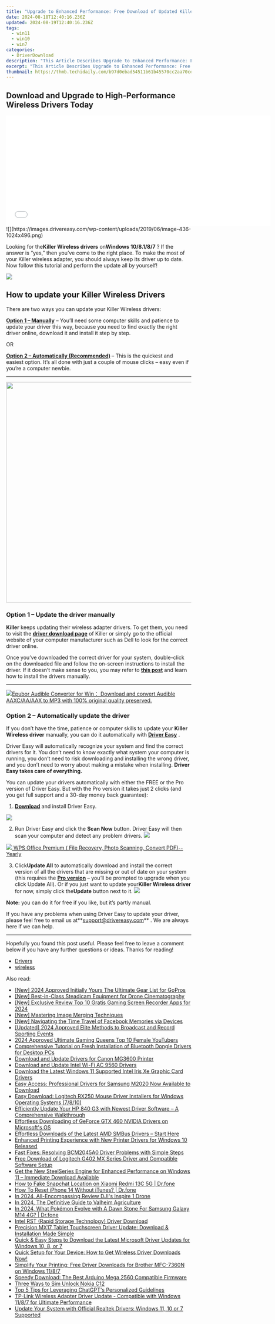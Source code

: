 ```yaml
---
title: "Upgrade to Enhanced Performance: Free Download of Updated Killer Network Drivers for All Win Users"
date: 2024-08-18T12:40:16.236Z
updated: 2024-08-19T12:40:16.236Z
tags:
  - win11
  - win10
  - win7
categories:
  - DriverDownload
description: "This Article Describes Upgrade to Enhanced Performance: Free Download of Updated Killer Network Drivers for All Win Users"
excerpt: "This Article Describes Upgrade to Enhanced Performance: Free Download of Updated Killer Network Drivers for All Win Users"
thumbnail: https://thmb.techidaily.com/b97d0ebad54511b61b45570cc2aa70ceb4b57e4382ef455cbbee6f6a39f5f377.jpg
---
```


## Download and Upgrade to High-Performance Wireless Drivers Today

<!-- affiliate ads begin -->
<iframe id="iframe_672" src="//a.impactradius-go.com/gen-ad-code/5597632/1959812/17834/" width="720" height="300" scrolling="no" frameborder="0" marginheight="0" marginwidth="0"></iframe>
<!-- affiliate ads end -->
![](https://images.drivereasy.com/wp-content/uploads/2019/06/image-436-1024x496.png)

 Looking for the**Killer Wireless drivers** on**Windows** **10/8.1/8/7** ? If the answer is “yes,” then you’ve come to the right place. To make the most of your Killer wireless adapter, you should always keep its driver up to date. Now follow this tutorial and perform the update all by yourself!

<!-- affiliate ads begin -->
<a href="https://secure.2checkout.com/order/checkout.php?PRODS=3851691&QTY=1&AFFILIATE=108875&CART=1"><img src="http://www.aiseesoft.com/avangate/30p/banner.jpg" border="0"></a>
<!-- affiliate ads end -->
## How to update your Killer Wireless Drivers

There are two ways you can update your Killer Wireless drivers:

**[Option 1 – Manually](https://tools.techidaily.com/drivereasy/download/)**  – You’ll need some computer skills and patience to update your driver this way, because you need to find exactly the right driver online, download it and install it step by step.  

 OR  

**[Option 2 – Automatically (Recommended)](https://www.drivereasy.com/knowledge/solved-killer-wireless-drivers-download/#option2) [](https://tools.techidaily.com/drivereasy/download/)**  – This is the quickest and easiest option. It’s all done with just a couple of mouse clicks – easy even if you’re a computer newbie.

---

<!-- affiliate ads begin -->
<a href="https://appsumo.8odi.net/c/5597632/2068411/7443" target="_top" id="2068411"><img src="//a.impactradius-go.com/display-ad/7443-2068411" border="0" alt="" width="1200" height="600"/></a><img height="0" width="0" src="https://appsumo.8odi.net/i/5597632/2068411/7443" style="position:absolute;visibility:hidden;" border="0" />
<!-- affiliate ads end -->
### Option 1 – Update the driver manually

**Killer** keeps updating their wireless adapter drivers. To get them, you need to visit the **[driver download page](https://support.killernetworking.com/knowledge-base/installing-drivers-using-device-manager/)**  of Killer or simply go to the official website of your computer manufacturer such as Dell to look for the correct driver online.

 Once you’ve downloaded the correct driver for your system, double-click on the downloaded file and follow the on-screen instructions to install the driver. If it doesn’t make sense to you, you may refer to **[this post](https://tools.techidaily.com/drivereasy/download/)**  and learn how to install the drivers manually.

---

<!-- affiliate ads begin -->
<a href="https://secure.2checkout.com/order/checkout.php?PRODS=4708689&QTY=1&AFFILIATE=108875&CART=1"><img src="https://www.epubor.com/images/uppic/audible-converter-interface.png" border="0">Epubor Audible Converter for Win： Download and convert Audible AAXC/AA/AAX to MP3 with 100% original quality preserved.</a>
<!-- affiliate ads end -->
### Option 2 – Automatically update the driver

 If you don’t have the time, patience or computer skills to update your **Killer Wireless driver** manually, you can do it automatically with **[Driver Easy](https://tools.techidaily.com/drivereasy/download/)**  .

 Driver Easy will automatically recognize your system and find the correct drivers for it. You don’t need to know exactly what system your computer is running, you don’t need to risk downloading and installing the wrong driver, and you don’t need to worry about making a mistake when installing. **Driver Easy takes care of everything.**

 You can update your drivers automatically with either the FREE or the Pro version of Driver Easy. But with the Pro version it takes just 2 clicks (and you get full support and a 30-day money back guarantee):

1. **[Download](https://tools.techidaily.com/drivereasy/download/)**  and install Driver Easy.
<!-- affiliate ads begin -->
<a href="https://store.movavi.com/affiliate.php?ACCOUNT=MOVAVI&AFFILIATE=108875&PATH=https%3A%2F%2Fwww.movavi.com%3FAFFILIATE%3D108875%26RESOURCE%3DMovavi%2BVideo%2BEditor%2Bbox"><img src="https://mcusercontent.com/0885a03ded3d480dca9287f12/images/6d3207fd-9f15-4c21-f0ad-59c68e6a7e2a.png" border="0"></a>
<!-- affiliate ads end -->
2. Run Driver Easy and click the **Scan Now** button. Driver Easy will then scan your computer and detect any problem drivers. ![](https://images.drivereasy.com/wp-content/uploads/2019/06/image-420.png)
<!-- affiliate ads begin -->
<a href="https://secure.2checkout.com/order/checkout.php?PRODS=38729081&QTY=1&AFFILIATE=108875&CART=1"><img src="https://website-prod.cache.wpscdn.com/img/wps-spreadsheet-free-excel-editor-online-offline-1x.93e269d.png" border="0">
WPS Office Premium ( File Recovery, Photo Scanning, Convert PDF)--Yearly</a>
<!-- affiliate ads end -->
3. Click**Update All** to automatically download and install the correct version of all the drivers that are missing or out of date on your system (this requires the **[Pro version](https://tools.techidaily.com/drivereasy/download/)**  – you’ll be prompted to upgrade when you click Update All). Or if you just want to update your**Killer Wireless driver** for now, simply click the**Update**  button next to it. ![](https://images.drivereasy.com/wp-content/uploads/2019/06/image-418.png)

**Note:** you can do it for free if you like, but it’s partly manual.

 If you have any problems when using Driver Easy to update your driver, please feel free to email us at**<support@drivereasy.com>** . We are always here if we can help.

---

 Hopefully you found this post useful. Please feel free to leave a comment below if you have any further questions or ideas. Thanks for reading!

* [Drivers](https://tools.techidaily.com/drivereasy/download/)
* [wireless](https://tools.techidaily.com/drivereasy/download/)

<ins class="adsbygoogle"
     style="display:block"
     data-ad-format="autorelaxed"
     data-ad-client="ca-pub-7571918770474297"
     data-ad-slot="1223367746"></ins>



<ins class="adsbygoogle"
     style="display:block"
     data-ad-client="ca-pub-7571918770474297"
     data-ad-slot="8358498916"
     data-ad-format="auto"
     data-full-width-responsive="true"></ins>

<span class="atpl-alsoreadstyle">Also read:</span>
<div><ul>
<li><a href="https://fox-blue.techidaily.com/new-2024-approved-initially-yours-the-ultimate-gear-list-for-gopros/"><u>[New] 2024 Approved  Initially Yours  The Ultimate Gear List for GoPros</u></a></li>
<li><a href="https://extra-tips.techidaily.com/new-best-in-class-steadicam-equipment-for-drone-cinematography/"><u>[New] Best-in-Class Steadicam Equipment for Drone Cinematography</u></a></li>
<li><a href="https://screen-capture.techidaily.com/new-exclusive-review-top-10-gratis-gaming-screen-recorder-apps-for-2024/"><u>[New] Exclusive Review  Top 10 Gratis Gaming Screen Recorder Apps for 2024</u></a></li>
<li><a href="https://extra-approaches.techidaily.com/new-mastering-image-merging-techniques/"><u>[New] Mastering Image Merging Techniques</u></a></li>
<li><a href="https://facebook-clips.techidaily.com/new-navigating-the-time-travel-of-facebook-memories-via-devices/"><u>[New] Navigating the Time Travel of Facebook Memories via Devices</u></a></li>
<li><a href="https://digital-screen-recording.techidaily.com/updated-2024-approved-elite-methods-to-broadcast-and-record-sporting-events/"><u>[Updated] 2024 Approved  Elite Methods to Broadcast and Record Sporting Events</u></a></li>
<li><a href="https://youtube-data.techidaily.com/approved-ultimate-gaming-queens-top-10-female-youtubers/"><u>2024 Approved  Ultimate Gaming Queens  Top 10 Female YouTubers</u></a></li>
<li><a href="https://win-amazing.techidaily.com/comprehensive-tutorial-on-fresh-installation-of-bluetooth-dongle-drivers-for-desktop-pcs/"><u>Comprehensive Tutorial on Fresh Installation of Bluetooth Dongle Drivers for Desktop PCs</u></a></li>
<li><a href="https://win-amazing.techidaily.com/download-and-update-drivers-for-canon-mg3600-printer/"><u>Download and Update Drivers for Canon MG3600 Printer</u></a></li>
<li><a href="https://hardware-updates.techidaily.com/download-and-update-intel-wi-fi-ac-9560-drivers/"><u>Download and Update Intel Wi-Fi AC 9560 Drivers</u></a></li>
<li><a href="https://win-amazing.techidaily.com/download-the-latest-windows-11-supported-intel-iris-xe-graphic-card-drivers/"><u>Download the Latest Windows 11 Supported Intel Iris Xe Graphic Card Drivers</u></a></li>
<li><a href="https://win-amazing.techidaily.com/easy-access-professional-drivers-for-samsung-m2020-now-available-to-download/"><u>Easy Access: Professional Drivers for Samsung M2020 Now Available to Download</u></a></li>
<li><a href="https://win-amazing.techidaily.com/easy-download-logitech-rx250-mouse-driver-installers-for-windows-operating-systems-7810/"><u>Easy Download: Logitech RX250 Mouse Driver Installers for Windows Operating Systems (7/8/10)</u></a></li>
<li><a href="https://win-amazing.techidaily.com/efficiently-update-your-hp-840-g3-with-newest-driver-software-a-comprehensive-walkthrough/"><u>Efficiently Update Your HP 840 G3 with Newest Driver Software – A Comprehensive Walkthrough</u></a></li>
<li><a href="https://win-amazing.techidaily.com/effortless-downloading-of-geforce-gtx-460-nvidia-drivers-on-microsofts-os/"><u>Effortless Downloading of GeForce GTX 460 NVIDIA Drivers on Microsoft's OS</u></a></li>
<li><a href="https://win-amazing.techidaily.com/1722969966868-effortless-downloads-of-the-latest-amd-smbus-drivers-start-here/"><u>Effortless Downloads of the Latest AMD SMBus Drivers – Start Here</u></a></li>
<li><a href="https://win-amazing.techidaily.com/enhanced-printing-experience-with-new-printer-drivers-for-windows-10-released/"><u>Enhanced Printing Experience with New Printer Drivers for Windows 10 Released</u></a></li>
<li><a href="https://win-amazing.techidaily.com/fast-fixes-resolving-bcm2045a0-driver-problems-with-simple-steps/"><u>Fast Fixes: Resolving BCM2045A0 Driver Problems with Simple Steps</u></a></li>
<li><a href="https://win-amazing.techidaily.com/free-download-of-logitech-g402-mx-series-driver-and-compatible-software-setup/"><u>Free Download of Logitech G402 MX Series Driver and Compatible Software Setup</u></a></li>
<li><a href="https://win-amazing.techidaily.com/1722961034671-get-the-new-steelseries-engine-for-enhanced-performance-on-windows-11-immediate-download-available/"><u>Get the New SteelSeries Engine for Enhanced Performance on Windows 11 – Immediate Download Available</u></a></li>
<li><a href="https://location-social.techidaily.com/how-to-fake-snapchat-location-on-xiaomi-redmi-13c-5g-drfone-by-drfone-virtual-android/"><u>How to Fake Snapchat Location on Xiaomi Redmi 13C 5G | Dr.fone</u></a></li>
<li><a href="https://blog-min.techidaily.com/how-to-reset-iphone-14-without-itunes-drfone-by-drfone-ios-system-repair-ios-system-repair/"><u>How To Reset iPhone 14 Without iTunes? | Dr.fone</u></a></li>
<li><a href="https://extra-hints.techidaily.com/in-2024-all-encompassing-review-djis-inspire-1-drone/"><u>In 2024, All-Encompassing Review  DJI's Inspire 1 Drone</u></a></li>
<li><a href="https://screen-recording.techidaily.com/in-2024-the-definitive-guide-to-valheim-agriculture/"><u>In 2024, The Definitive Guide to Valheim Agriculture</u></a></li>
<li><a href="https://change-location.techidaily.com/in-2024-what-pokemon-evolve-with-a-dawn-stone-for-samsung-galaxy-m14-4g-drfone-by-drfone-virtual-android/"><u>In 2024, What Pokémon Evolve with A Dawn Stone For Samsung Galaxy M14 4G? | Dr.fone</u></a></li>
<li><a href="https://win-amazing.techidaily.com/intel-rst-rapid-storage-technology-driver-download/"><u>Intel RST (Rapid Storage Technology) Driver Download</u></a></li>
<li><a href="https://win-amazing.techidaily.com/precision-mx17-tablet-touchscreen-driver-update-download-and-installation-made-simple/"><u>Precision MX17 Tablet Touchscreen Driver Update: Download & Installation Made Simple</u></a></li>
<li><a href="https://win-amazing.techidaily.com/quick-and-easy-steps-to-download-the-latest-microsoft-driver-updates-for-windows-10-8-or-7/"><u>Quick & Easy Steps to Download the Latest Microsoft Driver Updates for Windows 10, 8, or 7</u></a></li>
<li><a href="https://win-amazing.techidaily.com/1722963169863-quick-setup-for-your-device-how-to-get-wireless-driver-downloads-now/"><u>Quick Setup for Your Device: How to Get Wireless Driver Downloads Now!</u></a></li>
<li><a href="https://win-amazing.techidaily.com/simplify-your-printing-free-driver-downloads-for-brother-mfc-7360n-on-windows-1187/"><u>Simplify Your Printing: Free Driver Downloads for Brother MFC-7360N on Windows 11/8/7</u></a></li>
<li><a href="https://win-amazing.techidaily.com/speedy-download-the-best-arduino-mega-2560-compatible-firmware/"><u>Speedy Download: The Best Arduino Mega 2560 Compatible Firmware</u></a></li>
<li><a href="https://sim-unlock.techidaily.com/three-ways-to-sim-unlock-nokia-c12-by-drfone-android/"><u>Three Ways to Sim Unlock Nokia C12</u></a></li>
<li><a href="https://tech-revival.techidaily.com/top-5-tips-for-leveraging-chatgpts-personalized-guidelines/"><u>Top 5 Tips for Leveraging ChatGPT's Personalized Guidelines</u></a></li>
<li><a href="https://win-amazing.techidaily.com/tp-link-wireless-adapter-driver-update-compatible-with-windows-1187-for-ultimate-performance/"><u>TP-Link Wireless Adapter Driver Update - Compatible with Windows 11/8/7 for Ultimate Performance</u></a></li>
<li><a href="https://win-amazing.techidaily.com/update-your-system-with-official-realtek-drivers-windows-11-10-or-7-supported/"><u>Update Your System with Official Realtek Drivers: Windows 11, 10 or 7 Supported</u></a></li>
</ul></div>
